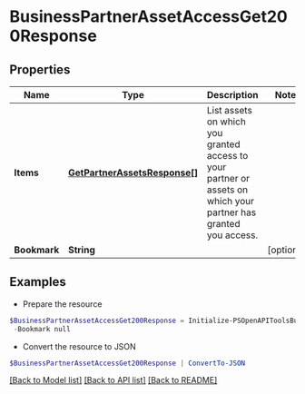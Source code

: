 # BusinessPartnerAssetAccessGet200Response
## Properties

Name | Type | Description | Notes
------------ | ------------- | ------------- | -------------
**Items** | [**GetPartnerAssetsResponse[]**](GetPartnerAssetsResponse.md) | List assets on which you granted access to your partner or assets on which your partner has granted you access. | 
**Bookmark** | **String** |  | [optional] 

## Examples

- Prepare the resource
```powershell
$BusinessPartnerAssetAccessGet200Response = Initialize-PSOpenAPIToolsBusinessPartnerAssetAccessGet200Response  -Items null `
 -Bookmark null
```

- Convert the resource to JSON
```powershell
$BusinessPartnerAssetAccessGet200Response | ConvertTo-JSON
```

[[Back to Model list]](../README.md#documentation-for-models) [[Back to API list]](../README.md#documentation-for-api-endpoints) [[Back to README]](../README.md)


